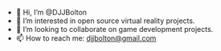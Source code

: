 - 👋 Hi, I’m @DJJBolton
- 👀 I’m interested in open source virtual reality projects.
- 💞️ I’m looking to collaborate on game development projects.
- 📫 How to reach me: djjbolton@gmail.com

<!---
DJJBolton/DJJBolton is a ✨ special ✨ repository because its `README.md` (this file) appears on your GitHub profile.
You can click the Preview link to take a look at your changes.
--->
